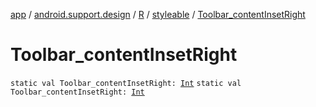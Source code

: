[app](../../../index.md) / [android.support.design](../../index.md) / [R](../index.md) / [styleable](index.md) / [Toolbar_contentInsetRight](./-toolbar_content-inset-right.md)

# Toolbar_contentInsetRight

`static val Toolbar_contentInsetRight: `[`Int`](https://kotlinlang.org/api/latest/jvm/stdlib/kotlin/-int/index.html)
`static val Toolbar_contentInsetRight: `[`Int`](https://kotlinlang.org/api/latest/jvm/stdlib/kotlin/-int/index.html)
